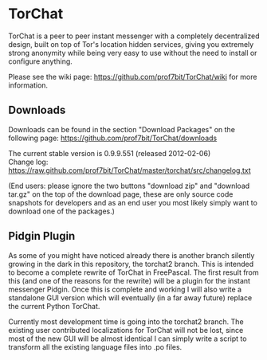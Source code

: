 TorChat
=======

TorChat is a peer to peer instant messenger with a completely decentralized design, 
built on top of Tor's location hidden services, giving you extremely strong anonymity 
while being very easy to use without the need to install or configure anything.

Please see the wiki page: https://github.com/prof7bit/TorChat/wiki for more information.

Downloads
---------
Downloads can be found in the section "Download Packages" on the following page: 
https://github.com/prof7bit/TorChat/downloads

The current stable version is 0.9.9.551 (released 2012-02-06)  
Change log: https://raw.github.com/prof7bit/TorChat/master/torchat/src/changelog.txt

(End users: please ignore the two buttons "download zip" and "download tar.gz" on
the top of the download page, these are only source code snapshots for developers 
and as an end user you most likely simply want to download one of the packages.)

Pidgin Plugin
-------------
As some of you might have noticed already there is another branch silently growing 
in the dark in this repository, the torchat2 branch. This is intended to become a 
complete rewrite of TorChat in FreePascal. The first result from this (and one of 
the reasons for the rewrite) will be a plugin for the instant messenger Pidgin.
Once this is complete and working I will also write a standalone GUI version which
will eventually (in a far away future) replace the current Python TorChat.

Currently most development time is going into the torchat2 branch. The existing user 
contributed localizations for TorChat will not be lost, since most of the new GUI 
will be almost identical I can simply write a script to transform all the existing 
language files into .po files.

